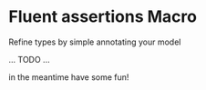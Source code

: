 # Fluent assertions Macro
Refine types by simple annotating your model 

... TODO ...

in the meantime have some fun!
